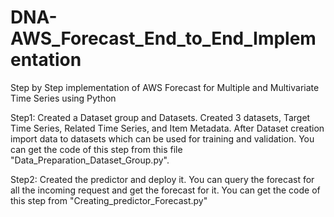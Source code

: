 # DNA-AWS_Forecast_End_to_End_Implementation
Step by Step implementation of AWS Forecast for Multiple and Multivariate Time Series using Python

Step1:
Created a Dataset group and Datasets. Created 3 datasets, Target Time Series, Related Time Series, and Item Metadata. After Dataset creation
import data to datasets which can be used for training and validation. You can get the code of this step from  this file "Data_Preparation_Dataset_Group.py".

Step2:
Created the predictor and deploy it.
You can query the forecast for all the incoming request and get the forecast for it. You can get the code of this step from "Creating_predictor_Forecast.py"


